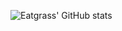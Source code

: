 ![Eatgrass' GitHub stats](https://github-readme-stats.vercel.app/api?username=eatgrass&theme=gotham&show_icons=true)

